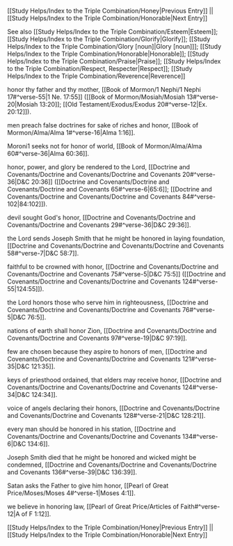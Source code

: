 [[Study Helps/Index to the Triple Combination/Honey|Previous Entry]]  ||  [[Study Helps/Index to the Triple Combination/Honorable|Next Entry]]

 See also [[Study Helps/Index to the Triple Combination/Esteem|Esteem]]; [[Study Helps/Index to the Triple Combination/Glorify|Glorify]]; [[Study Helps/Index to the Triple Combination/Glory [noun]|Glory [noun]]]; [[Study Helps/Index to the Triple Combination/Honorable|Honorable]]; [[Study Helps/Index to the Triple Combination/Praise|Praise]]; [[Study Helps/Index to the Triple Combination/Respect, Respecter|Respect]]; [[Study Helps/Index to the Triple Combination/Reverence|Reverence]]

 honor thy father and thy mother, [[Book of Mormon/1 Nephi/1 Nephi 17#^verse-55|1 Ne. 17:55]] ([[Book of Mormon/Mosiah/Mosiah 13#^verse-20|Mosiah 13:20]]; [[Old Testament/Exodus/Exodus 20#^verse-12|Ex. 20:12]]).

 men preach false doctrines for sake of riches and honor, [[Book of Mormon/Alma/Alma 1#^verse-16|Alma 1:16]].

 Moroni1 seeks not for honor of world, [[Book of Mormon/Alma/Alma 60#^verse-36|Alma 60:36]].

 honor, power, and glory be rendered to the Lord, [[Doctrine and Covenants/Doctrine and Covenants/Doctrine and Covenants 20#^verse-36|D&C 20:36]] ([[Doctrine and Covenants/Doctrine and Covenants/Doctrine and Covenants 65#^verse-6|65:6]]; [[Doctrine and Covenants/Doctrine and Covenants/Doctrine and Covenants 84#^verse-102|84:102]]).

 devil sought God's honor, [[Doctrine and Covenants/Doctrine and Covenants/Doctrine and Covenants 29#^verse-36|D&C 29:36]].

 the Lord sends Joseph Smith that he might be honored in laying foundation, [[Doctrine and Covenants/Doctrine and Covenants/Doctrine and Covenants 58#^verse-7|D&C 58:7]].

 faithful to be crowned with honor, [[Doctrine and Covenants/Doctrine and Covenants/Doctrine and Covenants 75#^verse-5|D&C 75:5]] ([[Doctrine and Covenants/Doctrine and Covenants/Doctrine and Covenants 124#^verse-55|124:55]]).

 the Lord honors those who serve him in righteousness, [[Doctrine and Covenants/Doctrine and Covenants/Doctrine and Covenants 76#^verse-5|D&C 76:5]].

 nations of earth shall honor Zion, [[Doctrine and Covenants/Doctrine and Covenants/Doctrine and Covenants 97#^verse-19|D&C 97:19]].

 few are chosen because they aspire to honors of men, [[Doctrine and Covenants/Doctrine and Covenants/Doctrine and Covenants 121#^verse-35|D&C 121:35]].

 keys of priesthood ordained, that elders may receive honor, [[Doctrine and Covenants/Doctrine and Covenants/Doctrine and Covenants 124#^verse-34|D&C 124:34]].

 voice of angels declaring their honors, [[Doctrine and Covenants/Doctrine and Covenants/Doctrine and Covenants 128#^verse-21|D&C 128:21]].

 every man should be honored in his station, [[Doctrine and Covenants/Doctrine and Covenants/Doctrine and Covenants 134#^verse-6|D&C 134:6]].

 Joseph Smith died that he might be honored and wicked might be condemned, [[Doctrine and Covenants/Doctrine and Covenants/Doctrine and Covenants 136#^verse-39|D&C 136:39]].

 Satan asks the Father to give him honor, [[Pearl of Great Price/Moses/Moses 4#^verse-1|Moses 4:1]].

 we believe in honoring law, [[Pearl of Great Price/Articles of Faith#^verse-12|A of F 1:12]].

[[Study Helps/Index to the Triple Combination/Honey|Previous Entry]]  ||  [[Study Helps/Index to the Triple Combination/Honorable|Next Entry]]